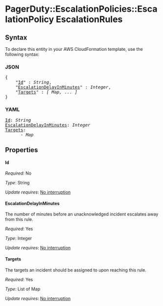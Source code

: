 # PagerDuty::EscalationPolicies::EscalationPolicy EscalationRules

## Syntax

To declare this entity in your AWS CloudFormation template, use the following syntax:

### JSON

<pre>
{
    "<a href="#id" title="Id">Id</a>" : <i>String</i>,
    "<a href="#escalationdelayinminutes" title="EscalationDelayInMinutes">EscalationDelayInMinutes</a>" : <i>Integer</i>,
    "<a href="#targets" title="Targets">Targets</a>" : <i>[ Map, ... ]</i>
}
</pre>

### YAML

<pre>
<a href="#id" title="Id">Id</a>: <i>String</i>
<a href="#escalationdelayinminutes" title="EscalationDelayInMinutes">EscalationDelayInMinutes</a>: <i>Integer</i>
<a href="#targets" title="Targets">Targets</a>: <i>
      - Map</i>
</pre>

## Properties

#### Id

_Required_: No

_Type_: String

_Update requires_: [No interruption](https://docs.aws.amazon.com/AWSCloudFormation/latest/UserGuide/using-cfn-updating-stacks-update-behaviors.html#update-no-interrupt)

#### EscalationDelayInMinutes

The number of minutes before an unacknowledged incident escalates away from this rule.

_Required_: Yes

_Type_: Integer

_Update requires_: [No interruption](https://docs.aws.amazon.com/AWSCloudFormation/latest/UserGuide/using-cfn-updating-stacks-update-behaviors.html#update-no-interrupt)

#### Targets

The targets an incident should be assigned to upon reaching this rule.

_Required_: Yes

_Type_: List of Map

_Update requires_: [No interruption](https://docs.aws.amazon.com/AWSCloudFormation/latest/UserGuide/using-cfn-updating-stacks-update-behaviors.html#update-no-interrupt)

